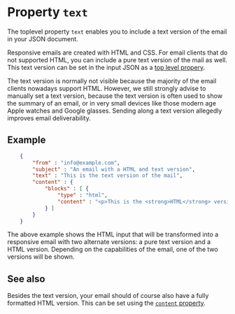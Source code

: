 # Property `text`

The toplevel property `text` enables you to include a text version of the email in your JSON document. 

Responsive emails are created with HTML and CSS. For email clients that
do not supported HTML, you can include a pure text version of the mail
as well. This text version can be set in the input JSON as a [top level propery](copernica-docs:ResponsiveEmail/json/top-level-properties).

The text version is normally not 
visible because the majority of the email clients nowadays support HTML. 
However, we still strongly advise to manually set a text version, because 
the text version is often used to show the summary of an email, or in very 
small devices like those modern age Apple watches and Google glasses. 
Sending along a text version allegedly improves email deliverability.

## Example


````json
    {
        "from" : "info@example.com",
        "subject" : "An email with a HTML and text version",
        "text" : "This is the text version of the mail",
        "content" : {
            "blocks" : [ {
                "type" : "html",
                "content" : "<p>This is the <strong>HTML</strong> version of the mail</p>"
            } ]
        }
    }
````


The above example shows the HTML input that will be transformed into a
responsive email with two alternate versions: a pure text version and a HTML
version. Depending on the capabilities of the email, one of the two
versions will be shown.


## See also

Besides the text version, your email should of course also have a fully 
formatted HTML version. This can be set using the [`content` property](copernica-docs:ResponsiveEmail/json/property-content).
